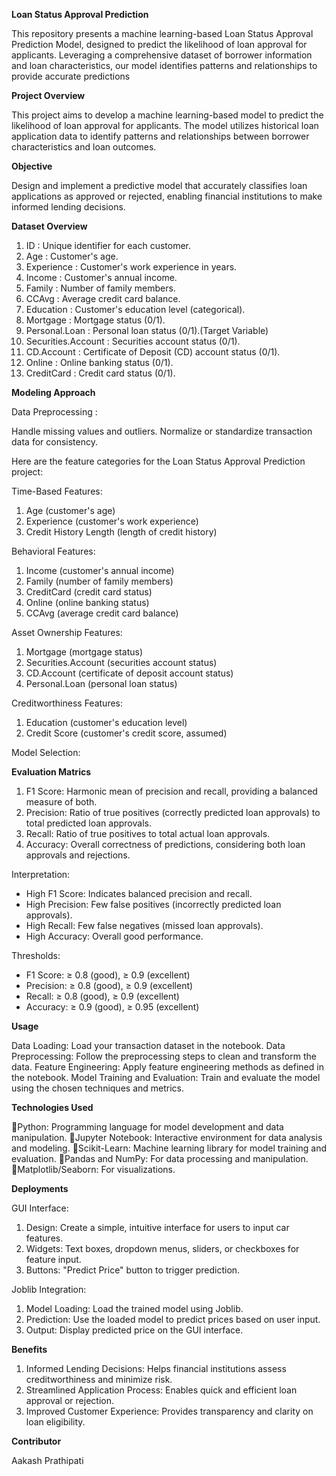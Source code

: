 **Loan Status Approval Prediction**

This repository presents a machine learning-based Loan Status Approval Prediction Model, designed to predict the likelihood of loan approval for applicants. Leveraging a comprehensive dataset of borrower information and loan characteristics, our model identifies patterns and relationships to provide accurate predictions


**Project Overview**

This project aims to develop a machine learning-based model to predict the likelihood of loan approval for applicants. The model utilizes historical loan application data to identify patterns and relationships between borrower characteristics and loan outcomes.


**Objective**

Design and implement a predictive model that accurately classifies loan applications as approved or rejected, enabling financial institutions to make informed lending decisions.



**Dataset Overview**

1. ID : Unique identifier for each customer.
2. Age : Customer's age.
3. Experience : Customer's work experience in years.
4. Income : Customer's annual income.
5. Family : Number of family members.
6. CCAvg : Average credit card balance.
7. Education : Customer's education level (categorical).
8. Mortgage : Mortgage status (0/1).
9. Personal.Loan : Personal loan status (0/1).(Target Variable)
10. Securities.Account : Securities account status (0/1).
11. CD.Account : Certificate of Deposit (CD) account status (0/1).
12. Online : Online banking status (0/1).
13. CreditCard : Credit card status (0/1).





**Modeling Approach**

Data Preprocessing :

Handle missing values and outliers.
Normalize or standardize transaction data for consistency.

Here are the feature categories for the Loan Status Approval Prediction project:

Time-Based Features:

1. Age (customer's age)
2. Experience (customer's work experience)
3. Credit History Length (length of credit history)

Behavioral Features:

1. Income (customer's annual income)
2. Family (number of family members)
3. CreditCard (credit card status)
4. Online (online banking status)
5. CCAvg (average credit card balance)

Asset Ownership Features:

1. Mortgage (mortgage status)
2. Securities.Account (securities account status)
3. CD.Account (certificate of deposit account status)
4. Personal.Loan (personal loan status)

Creditworthiness Features:

1. Education (customer's education level)
2. Credit Score (customer's credit score, assumed)


Model Selection:



**Evaluation Matrics**

1. F1 Score: Harmonic mean of precision and recall, providing a balanced measure of both.
2. Precision: Ratio of true positives (correctly predicted loan approvals) to total predicted loan approvals.
3. Recall: Ratio of true positives to total actual loan approvals.
4. Accuracy: Overall correctness of predictions, considering both loan approvals and rejections.

Interpretation:

- High F1 Score: Indicates balanced precision and recall.
- High Precision: Few false positives (incorrectly predicted loan approvals).
- High Recall: Few false negatives (missed loan approvals).
- High Accuracy: Overall good performance.

Thresholds:

- F1 Score: ≥ 0.8 (good), ≥ 0.9 (excellent)
- Precision: ≥ 0.8 (good), ≥ 0.9 (excellent)
- Recall: ≥ 0.8 (good), ≥ 0.9 (excellent)
- Accuracy: ≥ 0.9 (good), ≥ 0.95 (excellent)


**Usage**

Data Loading: Load your transaction dataset in the notebook.
Data Preprocessing: Follow the preprocessing steps to clean and transform the data.
Feature Engineering: Apply feature engineering methods as defined in the notebook.
Model Training and Evaluation: Train and evaluate the model using the chosen techniques and metrics.

**Technologies Used**

Python: Programming language for model development and data       manipulation.
Jupyter Notebook: Interactive environment for data analysis and modeling.
Scikit-Learn: Machine learning library for model training and evaluation.
Pandas and NumPy: For data processing and manipulation.
Matplotlib/Seaborn: For visualizations.

**Deployments**

GUI Interface:
1. Design: Create a simple, intuitive interface for users to input car     features.
2. Widgets: Text boxes, dropdown menus, sliders, or checkboxes for feature input.
3. Buttons: "Predict Price" button to trigger prediction.

Joblib Integration:
 1. Model Loading: Load the trained model using Joblib.
2. Prediction: Use the loaded model to predict prices based on user input.
3. Output: Display predicted price on the GUI interface.


**Benefits**

1. Informed Lending Decisions: Helps financial institutions assess creditworthiness and minimize risk.
2. Streamlined Application Process: Enables quick and efficient loan approval or rejection.
3. Improved Customer Experience: Provides transparency and clarity on loan eligibility.

**Contributor**

Aakash Prathipati
